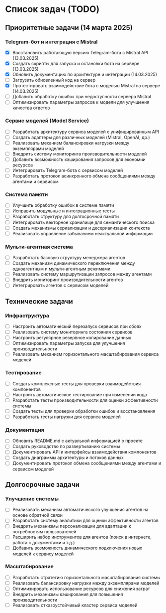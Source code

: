 # Список задач (TODO)

## Приоритетные задачи (14 марта 2025)

### Telegram-бот и интеграция с Mistral

- [x] Восстановить работающую версию Telegram-бота с Mistral API (13.03.2025)
- [x] Создать скрипты для запуска и остановки бота на сервере (13.03.2025)
- [x] Обновить документацию по архитектуре и интеграции (14.03.2025)
- [ ] Загрузить обновленный код на сервер
- [x] Протестировать взаимодействие бота с моделью Mistral на сервере (14.03.2025)
- [ ] Добавить обработку ошибок при недоступности сервера Mistral
- [ ] Оптимизировать параметры запросов к модели для улучшения качества ответов

### Сервис моделей (Model Service)

- [ ] Разработать архитектуру сервиса моделей с унифицированным API
- [ ] Создать адаптеры для различных моделей (Mistral, OpenAI, др.)
- [ ] Реализовать механизм балансировки нагрузки между экземплярами моделей
- [ ] Внедрить систему мониторинга производительности моделей
- [ ] Добавить возможность кэширования запросов для экономии ресурсов
- [ ] Интегрировать Telegram-бота с сервисом моделей
- [ ] Разработать протокол асинхронного обмена сообщениями между агентами и сервисом

### Система памяти

- [ ] Улучшить обработку ошибок в системе памяти
- [ ] Исправить модульные и интеграционные тесты
- [ ] Разработать структуру для долгосрочной памяти
- [ ] Интегрировать векторное хранилище для семантического поиска
- [ ] Создать механизмы сериализации и десериализации контекста
- [ ] Реализовать управление забыванием неактуальной информации

### Мульти-агентная система

- [ ] Разработать базовую структуру менеджера агентов
- [ ] Создать механизм динамического переключения между одноагентным и мульти-агентным режимами
- [ ] Реализовать систему маршрутизации запросов между агентами
- [ ] Внедрить мониторинг производительности агентов
- [ ] Интегрировать агентов с сервисом моделей

## Технические задачи

### Инфраструктура

- [ ] Настроить автоматический перезапуск сервисов при сбоях
- [ ] Реализовать систему мониторинга состояния сервисов
- [ ] Настроить регулярное резервное копирование данных
- [ ] Оптимизировать параметры запуска для улучшения производительности
- [ ] Реализовать механизм горизонтального масштабирования сервиса моделей

### Тестирование

- [ ] Создать комплексные тесты для проверки взаимодействия компонентов
- [ ] Настроить автоматическое тестирование при изменении кода
- [ ] Разработать тесты производительности для оценки эффективности системы
- [ ] Создать тесты для проверки обработки ошибок и восстановления
- [ ] Разработать тесты нагрузки для сервиса моделей

### Документация

- [ ] Обновить README.md с актуальной информацией о проекте
- [ ] Создать руководство по развертыванию системы
- [ ] Документировать API и интерфейсы взаимодействия компонентов
- [ ] Создать диаграммы архитектуры и потоков данных
- [ ] Документировать протокол обмена сообщениями между агентами и сервисом моделей

## Долгосрочные задачи

### Улучшение системы

- [ ] Реализовать механизм автоматического улучшения агентов на основе обратной связи
- [ ] Разработать систему аналитики для оценки эффективности агентов
- [ ] Внедрить механизмы персонализации для адаптации к потребностям пользователей
- [ ] Расширить набор инструментов для агентов (поиск в интернете, работа с документами и т.д.)
- [ ] Добавить возможность динамического подключения новых моделей к сервису моделей

### Масштабирование

- [ ] Разработать стратегию горизонтального масштабирования системы
- [ ] Реализовать балансировку нагрузки между экземплярами моделей
- [ ] Оптимизировать использование ресурсов для снижения затрат
- [ ] Внедрить механизмы кэширования для повышения производительности
- [ ] Реализовать отказоустойчивый кластер сервиса моделей 